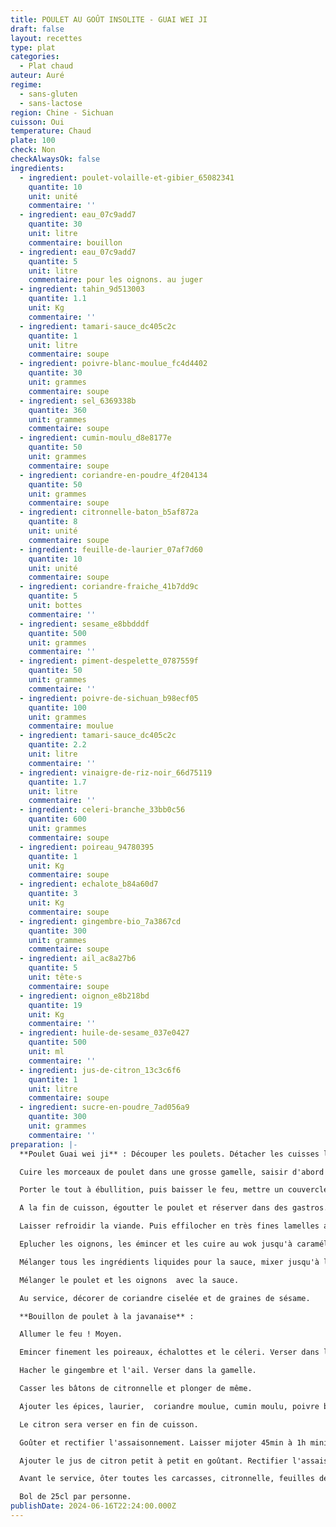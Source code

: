 ```yaml
---
title: POULET AU GOÛT INSOLITE - GUAI WEI JI
draft: false
layout: recettes
type: plat
categories:
  - Plat chaud
auteur: Auré
regime:
  - sans-gluten
  - sans-lactose
region: Chine - Sichuan
cuisson: Oui
temperature: Chaud
plate: 100
check: Non
checkAlwaysOk: false
ingredients:
  - ingredient: poulet-volaille-et-gibier_65082341
    quantite: 10
    unit: unité
    commentaire: ''
  - ingredient: eau_07c9add7
    quantite: 30
    unit: litre
    commentaire: bouillon
  - ingredient: eau_07c9add7
    quantite: 5
    unit: litre
    commentaire: pour les oignons. au juger
  - ingredient: tahin_9d513003
    quantite: 1.1
    unit: Kg
    commentaire: ''
  - ingredient: tamari-sauce_dc405c2c
    quantite: 1
    unit: litre
    commentaire: soupe
  - ingredient: poivre-blanc-moulue_fc4d4402
    quantite: 30
    unit: grammes
    commentaire: soupe
  - ingredient: sel_6369338b
    quantite: 360
    unit: grammes
    commentaire: soupe
  - ingredient: cumin-moulu_d8e8177e
    quantite: 50
    unit: grammes
    commentaire: soupe
  - ingredient: coriandre-en-poudre_4f204134
    quantite: 50
    unit: grammes
    commentaire: soupe
  - ingredient: citronnelle-baton_b5af872a
    quantite: 8
    unit: unité
    commentaire: soupe
  - ingredient: feuille-de-laurier_07af7d60
    quantite: 10
    unit: unité
    commentaire: soupe
  - ingredient: coriandre-fraiche_41b7dd9c
    quantite: 5
    unit: bottes
    commentaire: ''
  - ingredient: sesame_e8bbdddf
    quantite: 500
    unit: grammes
    commentaire: ''
  - ingredient: piment-despelette_0787559f
    quantite: 50
    unit: grammes
    commentaire: ''
  - ingredient: poivre-de-sichuan_b98ecf05
    quantite: 100
    unit: grammes
    commentaire: moulue
  - ingredient: tamari-sauce_dc405c2c
    quantite: 2.2
    unit: litre
    commentaire: ''
  - ingredient: vinaigre-de-riz-noir_66d75119
    quantite: 1.7
    unit: litre
    commentaire: ''
  - ingredient: celeri-branche_33bb0c56
    quantite: 600
    unit: grammes
    commentaire: soupe
  - ingredient: poireau_94780395
    quantite: 1
    unit: Kg
    commentaire: soupe
  - ingredient: echalote_b84a60d7
    quantite: 3
    unit: Kg
    commentaire: soupe
  - ingredient: gingembre-bio_7a3867cd
    quantite: 300
    unit: grammes
    commentaire: soupe
  - ingredient: ail_ac8a27b6
    quantite: 5
    unit: tête·s
    commentaire: soupe
  - ingredient: oignon_e8b218bd
    quantite: 19
    unit: Kg
    commentaire: ''
  - ingredient: huile-de-sesame_037e0427
    quantite: 500
    unit: ml
    commentaire: ''
  - ingredient: jus-de-citron_13c3c6f6
    quantite: 1
    unit: litre
    commentaire: soupe
  - ingredient: sucre-en-poudre_7ad056a9
    quantite: 300
    unit: grammes
    commentaire: ''
preparation: |-
  **Poulet Guai wei ji** : Découper les poulets. Détacher les cuisses le long du tronc. Entailler d’abord la peau puis coupe à hauteur de l’articulation.  Détacher les ailes du tronc de la même manière que les cuisses. Laisser les ailes entières. Détacher la poitrine des deux côtés, en coupant prudemment le long du sternum. Garder les carcasses.

  Cuire les morceaux de poulet dans une grosse gamelle, saisir d'abord le côté peau à feu vif, pendant 5 min environ, puis les retourner.  Benner les carcasses et couvrir avec l'eau froide (quantités du bouillon). Saler.

  Porter le tout à ébullition, puis baisser le feu, mettre un couvercle et laisser cuire à feu doux pendant 30min.

  A la fin de cuisson, égoutter le poulet et réserver dans des gastros. Garder le bouillon dans la gamelle et y replonger les carcasses. 

  Laisser refroidir la viande. Puis effilocher en très fines lamelles avec les mains.

  Eplucher les oignons, les émincer et les cuire au wok jusqu'à caramélisation. Saler.

  Mélanger tous les ingrédients liquides pour la sauce, mixer jusqu'à l'incorporation totale de sauce. La consistance doit être celle d'une pâte à crêpe, si ce n'est pas le cas, allonger avec de l'eau. Incorporer à la fin le sucre, les baies de Sichuan moulues et le piment d'Espelette.

  Mélanger le poulet et les oignons  avec la sauce.

  Au service, décorer de coriandre ciselée et de graines de sésame.

  **Bouillon de poulet à la javanaise** :

  Allumer le feu ! Moyen.

  Emincer finement les poireaux, échalottes et le céleri. Verser dans le bouillon avec les carcasses. 

  Hacher le gingembre et l'ail. Verser dans la gamelle. 

  Casser les bâtons de citronnelle et plonger de même.

  Ajouter les épices, laurier,  coriandre moulue, cumin moulu, poivre blanc, sel ainsi que la sauce tamari.

  Le citron sera verser en fin de cuisson.

  Goûter et rectifier l'assaisonnement. Laisser mijoter 45min à 1h minimum.

  Ajouter le jus de citron petit à petit en goûtant. Rectifier l'assaisonnement.

  Avant le service, ôter toutes les carcasses, citronnelle, feuilles de laurier.

  Bol de 25cl par personne.
publishDate: 2024-06-16T22:24:00.000Z
---
```

